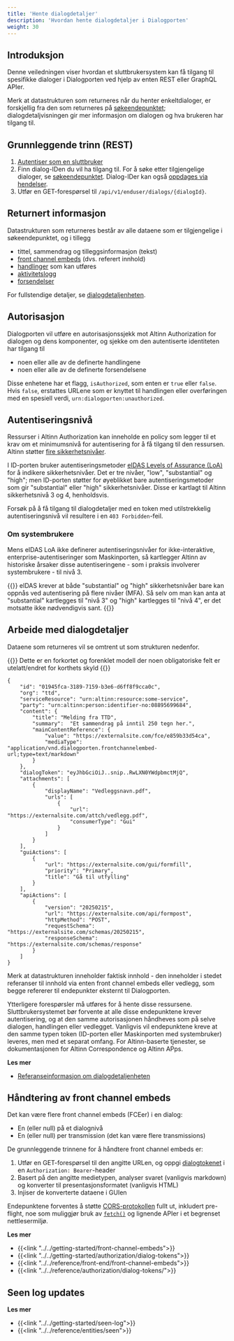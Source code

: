 ```yaml
---
title: 'Hente dialogdetaljer'
description: 'Hvordan hente dialogdetaljer i Dialogporten'
weight: 30
---
```


## Introduksjon

Denne veiledningen viser hvordan et sluttbrukersystem kan få tilgang til spesifikke dialoger i Dialogporten ved hjelp av enten REST eller GraphQL APIer.

Merk at datastrukturen som returneres når du henter enkeltdialoger, er forskjellig fra den som returneres på [søkeendepunktet](/nb/dialogporten/user-guides/getting-dialog-details/../searching-for-dialogs/); dialogdetaljvisningen gir mer informasjon om dialogen og hva brukeren har tilgang til.

## Grunnleggende trinn (REST)

1. [Autentiser som en sluttbruker](/nb/dialogporten/user-guides/getting-dialog-details/../authenticating/)
2. Finn dialog-IDen du vil ha tilgang til. For å søke etter tilgjengelige dialoger, se [søkeendepunktet](/nb/dialogporten/user-guides/getting-dialog-details/../searching-for-dialogs/). Dialog-IDer kan også [oppdages via hendelser](/nb/dialogporten/user-guides/getting-dialog-details/../detecting-changes/).
3. Utfør en GET-forespørsel til `/api/v1/enduser/dialogs/{dialogId}`.

## Returnert informasjon
Datastrukturen som returneres består av alle dataene som er tilgjengelige i søkeendepunktet, og i tillegg
* tittel, sammendrag og tilleggsinformasjon (tekst)
* [front channel embeds](/nb/dialogporten/user-guides/getting-dialog-details/../../getting-started/front-channel-embeds/) (dvs. referert innhold)
* [handlinger](/nb/dialogporten/user-guides/getting-dialog-details/../../getting-started/dialogs/#handlinger) som kan utføres
* [aktivitetslogg](/nb/dialogporten/user-guides/getting-dialog-details/../../getting-started/activity-log/)
* [forsendelser](/nb/dialogporten/user-guides/getting-dialog-details/../../getting-started/dialogs/#forsendelser)

For fullstendige detaljer, se [dialogdetaljenheten](/nb/dialogporten/user-guides/getting-dialog-details/../../reference/entities/dialog/).

## Autorisasjon

Dialogporten vil utføre en autorisasjonssjekk mot Altinn Authorization for dialogen og dens komponenter, og sjekke om den autentiserte identiteten har tilgang til

* noen eller alle av de definerte handlingene
* noen eller alle av de definerte forsendelsene

Disse enhetene har et flagg, `isAuthorized`, som enten er `true` eller `false`. Hvis `false`, erstattes URLene som er knyttet til handlingen eller overføringen med en spesiell verdi, `urn:dialogporten:unauthorized`.

## Autentiseringsnivå

Ressurser i Altinn Authorization kan inneholde en policy som legger til et krav om et minimumsnivå for autentisering for å få tilgang til den ressursen. Altinn støtter [fire sikkerhetsnivåer](https://info.altinn.no/en/help/logging-in/miscellaneous-about-logging-in/sikkerhetsniva/).

I ID-porten bruker autentiseringsmetoder [eIDAS Levels of Assurance (LoA)](https://ec.europa.eu/digital-building-blocks/sites/display/DIGITAL/eIDAS+Levels+of+Assurance) for å indikere sikkerhetsnivåer. Det er tre nivåer, "low", "substantial" og "high"; men ID-porten støtter for øyeblikket bare autentiseringsmetoder som gir "substantial" eller "high" sikkerhetsnivåer. Disse er kartlagt til Altinn sikkerhetsnivå 3 og 4, henholdsvis.

Forsøk på å få tilgang til dialogdetaljer med en token med utilstrekkelig autentiseringsnivå vil resultere i en `403 Forbidden`-feil.

### Om systembrukere

Mens eIDAS LoA ikke definerer autentiseringsnivåer for ikke-interaktive, enterprise-autentiseringer som Maskinporten, så kartlegger Altinn av historiske årsaker disse autentiseringene - som i praksis involverer systembrukere - til nivå 3.

{{<notice warning>}}
eIDAS krever at både "substantial" og "high" sikkerhetsnivåer bare kan oppnås ved autentisering på flere nivåer (MFA). Så selv om man kan anta at "substantial" kartlegges til "nivå 3" og "high" kartlegges til "nivå 4", er det motsatte ikke nødvendigvis sant.
{{</notice>}}


## Arbeide med dialogdetaljer

Dataene som returneres vil se omtrent ut som strukturen nedenfor.

{{<notice warning>}}
Dette er en forkortet og forenklet modell der noen obligatoriske felt er utelatt/endret for korthets skyld
{{</notice>}}

```jsonc
{
    "id": "01945fca-3189-7159-b3e6-d6ff8f9cca0c",
    "org": "ttd",
    "serviceResource": "urn:altinn:resource:some-service",
    "party": "urn:altinn:person:identifier-no:08895699684",
    "content": {
        "title": "Melding fra TTD",
        "summary":  "Et sammendrag på inntil 250 tegn her.",
        "mainContentReference": { 
            "value": "https://externalsite.com/fce/e859b33d54ca",
            "mediaType": "application/vnd.dialogporten.frontchannelembed-url;type=text/markdown"
        }
    },
    "dialogToken": "eyJhbGciOiJ..snip..RwLXN0YWdpbmctMjQ",
    "attachments": [
        {
            "displayName": "Vedleggsnavn.pdf",
            "urls": [ 
                { 
                    "url": "https://externalsite.com/attch/vedlegg.pdf", 
                    "consumerType": "Gui" 
                }
            ]
        }
    ],
    "guiActions": [
        {
            "url": "https://externalsite.com/gui/formfill",
            "priority": "Primary",
            "title": "Gå til utfylling"
        }
    ],
    "apiActions": [
        {
            "version": "20250215",
            "url": "https://externalsite.com/api/formpost",
            "httpMethod": "POST",
            "requestSchema": "https://externalsite.com/schemas/20250215",
            "responseSchema": "https://externalsite.com/schemas/response"
        }
    ]
}
```

Merk at datastrukturen inneholder faktisk innhold - den inneholder i stedet referanser til innhold via enten front channel embeds eller vedlegg, som begge refererer til endepunkter eksternt til Dialogporten.

Ytterligere forespørsler må utføres for å hente disse ressursene. Sluttbrukersystemet bør forvente at alle disse endepunktene krever autentisering, og at den samme autorisasjonen håndheves som på selve dialogen, handlingen eller vedlegget. Vanligvis vil endepunktene kreve at den samme typen token (ID-porten eller Maskinporten med systembruker) leveres, men med et separat omfang. For Altinn-baserte tjenester, se dokumentasjonen for Altinn Correspondence og Altinn APps.

**Les mer**
* [Referanseinformasjon om dialogdetaljenheten](/nb/dialogporten/user-guides/getting-dialog-details/../../reference/entities/dialog/#detaljer)

## Håndtering av front channel embeds

Det kan være flere front channel embeds (FCEer) i en dialog:
* En (eller null) på et dialognivå
* En (eller null) per transmission (det kan være flere transmissions)

De grunnleggende trinnene for å håndtere front channel embeds er:

1. Utfør en GET-forespørsel til den angitte URLen, og oppgi [dialogtokenet](/nb/dialogporten/user-guides/getting-dialog-details/../../getting-started/authorization/dialog-tokens/) i en `Authorization: Bearer`-header
2. Basert på den angitte medietypen, analyser svaret (vanligvis markdown) og konverter til presentasjonsformatet (vanligvis HTML)
3. Injiser de konverterte dataene i GUIen

Endepunktene forventes å støtte [CORS-protokollen](https://developer.mozilla.org/en-US/docs/Web/HTTP/CORS) fullt ut, inkludert pre-flight, noe som muliggjør bruk av [`fetch()`](https://developer.mozilla.org/en-US/docs/Web/API/Window/fetch) og lignende APIer i et begrenset nettlesermiljø.

**Les mer**
* {{<link "../../getting-started/front-channel-embeds">}}
* {{<link "../../getting-started/authorization/dialog-tokens">}}
* {{<link "../../reference/front-end/front-channel-embeds">}}
* {{<link "../../reference/authorization/dialog-tokens/">}}


## Seen log updates

**Les mer**
* {{<link "../../getting-started/seen-log">}}
* {{<link "../../reference/entities/seen">}}